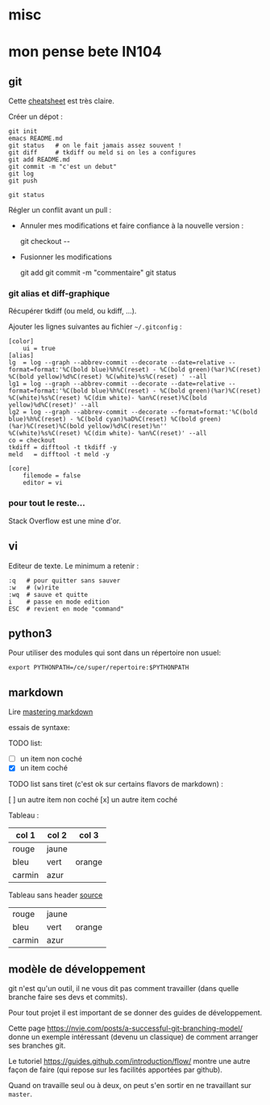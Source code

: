 # misc

# mon pense bete IN104

## git

Cette [cheatsheet](http://files.zeroturnaround.com/pdf/zt_git_cheat_sheet.pdf) est très claire.

Créer un dépot :

    git init
    emacs README.md
    git status   # on le fait jamais assez souvent !
    git diff     # tkdiff ou meld si on les a configures
    git add README.md
    git commit -m "c'est un debut"
    git log
    git push

    git status
    
Régler un conflit avant un pull :
- Annuler mes modifications et faire confiance à la nouvelle version :

    git checkout -- <fichier>
  
- Fusionner les modifications

    git add <fichier>
    git commit -m "commentaire"
    git status
        



### git alias et diff-graphique

Récupérer tkdiff (ou meld, ou kdiff, ...).

Ajouter les lignes suivantes au fichier `~/.gitconfig` :

```
[color]
	ui = true
[alias]
lg  = log --graph --abbrev-commit --decorate --date=relative --format=format:'%C(bold blue)%h%C(reset) - %C(bold green)(%ar)%C(reset) %C(bold yellow)%d%C(reset) %C(white)%s%C(reset) ' --all
lg1 = log --graph --abbrev-commit --decorate --date=relative --format=format:'%C(bold blue)%h%C(reset) - %C(bold green)(%ar)%C(reset) %C(white)%s%C(reset) %C(dim white)- %an%C(reset)%C(bold yellow)%d%C(reset)' --all
lg2 = log --graph --abbrev-commit --decorate --format=format:'%C(bold blue)%h%C(reset) - %C(bold cyan)%aD%C(reset) %C(bold green)(%ar)%C(reset)%C(bold yellow)%d%C(reset)%n''          %C(white)%s%C(reset) %C(dim white)- %an%C(reset)' --all
co = checkout
tkdiff = difftool -t tkdiff -y
meld   = difftool -t meld -y

[core]
    filemode = false
    editor = vi
```

### pour tout le reste...

Stack Overflow est une mine d'or. 



## vi

Editeur de texte.
Le minimum a retenir :

    :q   # pour quitter sans sauver
    :w   # (w)rite
    :wq  # sauve et quitte
    i    # passe en mode edition
    ESC  # revient en mode "command"



## python3

Pour utiliser des modules qui sont dans un répertoire non usuel:

    export PYTHONPATH=/ce/super/repertoire:$PYTHONPATH


## markdown

Lire [mastering markdown](https://guides.github.com/features/mastering-markdown/)

essais de syntaxe: 

TODO list:

- [ ] un item non coché
- [x] un item coché

TODO list sans tiret (c'est ok sur certains flavors de markdown) :

[ ] un autre item non coché
[x] un autre item coché

Tableau : 

| col 1  | col 2 |  col 3 |
| - | - |- |
| rouge | jaune
| bleu  | vert | orange
| carmin | azur


Tableau sans header [source](https://stackoverflow.com/questions/17536216/create-a-table-without-a-header-in-markdown)

| | | |
| - | - |- |
| rouge | jaune
| bleu  | vert | orange
| carmin | azur


## modèle de développement

git n'est qu'un outil, il ne vous dit pas comment travailler (dans quelle branche faire ses devs et commits).

Pour tout projet il est important de se donner des guides de développement. 

Cette page https://nvie.com/posts/a-successful-git-branching-model/ donne un exemple intéressant (devenu un classique) de comment arranger ses branches git.

Le tutoriel https://guides.github.com/introduction/flow/ montre une autre façon de faire (qui repose sur les facilités apportées par github).

Quand on travaille seul ou à deux, on peut s'en sortir en ne travaillant sur `master`. 
